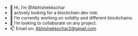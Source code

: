 - 👋 Hi, I’m @Abhishekkochar
- 👀 actively looking for a blockchain dev role.
- 🌱 I’m currently working on solidity and different blockchains.
- 💞️ I’m looking to collaborate on any project.
- 📫 Email on: Abhishekkochar2@gmail.com

<!---
Abhishekkochar/Abhishekkochar is a ✨ special ✨ repository because its `README.md` (this file) appears on your GitHub profile.
You can click the Preview link to take a look at your changes.
--->
